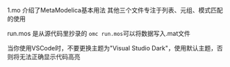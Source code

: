1.mo 介绍了MetaModelica基本用法
其他三个文件专注于列表、元组、模式匹配的使用

run.mos 是从源代码里抄录的
`omc run.mos`可以将数据写入.mat文件

当你使用VSCode时，不要更换主题为"Visual Studio Dark"，使用默认主题，否则将无法正确显示代码高亮